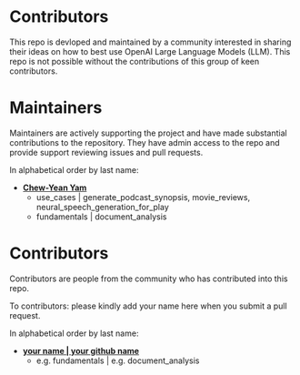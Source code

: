 # Contributors  

This repo is devloped and maintained by a community interested in sharing their ideas on how to best use OpenAI Large Language Models (LLM). This repo is not possible without the contributions of this group of keen contributors. 

# Maintainers
Maintainers are actively supporting the project and have made substantial contributions to the repository.
They have admin access to the repo and provide support reviewing issues and pull requests.

In alphabetical order by last name:
- **[Chew-Yean Yam](https://github.com/ryubidragonfire)**
   - use_cases | generate_podcast_synopsis, movie_reviews, neural_speech_generation_for_play
   - fundamentals | document_analysis


# Contributors
Contributors are people from the community who has contributed into this repo.

To contributors: please kindly add your name here when you submit a pull request.

In alphabetical order by last name:
- **[your name | your github name](https://github.com/your_github_name)**
   - e.g. fundamentals | e.g. document_analysis